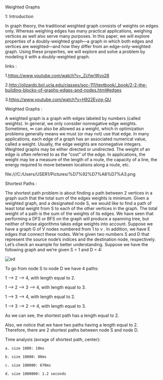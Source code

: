 Weighted Graphs

1: Introduction

In graph theory, the traditional weighted graph consists of weights on edges only. Whereas weighing edges has many practical applications, weighing vertices as well also serve many purposes. In this paper, we will explore properties of a doubly-weighted graph—a graph in which both edges and vertices are weighted—and how they differ from an edge-only-weighted graph. Using these properties, we will explore and solve a problem by modeling it with a doubly-weighted graph.

links :

1.https://www.youtube.com/watch?v=_ZcfwrWvo28

2.http://olizardo.bol.ucla.edu/classes/soc-111/textbook/_book/2-2-the-building-blocks-of-graphs-edges-and-nodes.html#edges

3.https://www.youtube.com/watch?v=H922Eyzg-QU

Weighted Graphs :

A weighted graph is a graph with edges labeled by numbers (called weights). In general, we only consider nonnegative edge weights. Sometimes, ∞ can also be allowed as a weight, which in optimization problems generally means we must (or may not) use that edge.
In many applications, each edge of a graph has an associated numerical value, called a weight. Usually, the edge weights are nonnegative integers. Weighted graphs may be either directed or undirected.
The weight of an edge is often referred to as the “cost” of the edge. In applications, the weight may be a measure of the length of a route, the capacity of a line, the energy required to move between locations along a route, etc.


file:///C:/Users/USER1/Pictures/%D7%92%D7%A8%D7%A3.png


Shortest Paths :

The shortest path problem is about finding a path between 2 vertices in a graph such that the total sum of the edges weights is minimum.
Given a weighted graph, and a designated node S, we would like to find a path of least total weight from S to each of the other vertices in the graph. The total weight of a path is the sum of the weights of its edges.
We have seen that performing a DFS or BFS on the graph will produce a spanning tree, but neither of those algorithms takes edge weights into account.
Suppose we have a graph G of V nodes numbered from 1 to v . In addition, we have E edges that connect these nodes. We’re given two numbers S and D that represent the source node’s indices and the destination node, respectively.
Let’s check an example for better understanding. Suppose we have the following graph and we’re given S = 1 and D = 4:


![ed](https://user-images.githubusercontent.com/62513189/145251803-c288ed90-781b-46a1-8cbe-24a7a4ef19ee.png)


To go from node S to node D we have 4 paths:

1 --> 2 --> 4, with length equal to 2.

1 --> 2 --> 3 --> 4, with length equal to 3.

1 --> 3 --> 4, with length equal to 2.

1 --> 3 --> 2 --> 4, with length equal to 3.

As we can see, the shortest path has a length equal to 2.

Also, we notice that we have two paths having a length equal to 2. Therefore, there are 2 shortest paths between node S and node D.

Time analysis (avrage of shortest path, center):

	a. size 1000: 10ms
  
	b. size 10000: 80ms
  
	c. size 100000: 670ms
  
	d. size 1000000: 1.2 seconds
